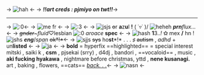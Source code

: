 -> ![hah](https://watermelon.crd.co/assets/images/gallery15/0d9e1cea.gif?v=90e42ef7) <-
-> ***!!art creds : pjmiyo on twt!!***->
***
-> ![:0](https://watermelon.crd.co/assets/images/gallery15/bf760e48.gif?v=90e42ef7)<-
-> ![me fr](https://media.discordapp.net/attachments/958056542626803784/1051543211161694239/AB062AC0-97E1-49B5-AEF9-9A656CCEF2D4.jpg) <-
-> ![:3](https://watermelon.crd.co/assets/images/gallery15/bf760e48.gif?v=90e42ef7) <-
-> ![jsjs](https://watermelon.crd.co/assets/images/gallery10/588f41e8_original.gif?v=90e42ef7)  ~~o~~r **a**z**u**l **!** ( ˙▿˙ )/ ![heheh](https://watermelon.crd.co/assets/images/gallery02/deb89e83.gif?v=90e42ef7) ***prn**flux...*<-
-> *~~gnder~~~fluid*♡lesbian ![:0](https://watermelon.crd.co/assets/images/gallery11/1aed8a30_original.gif?v=90e42ef7) *aroace* **spec** <-
-> ![hash](https://watermelon.crd.co/assets/images/gallery02/9f1f53d3.gif?v=90e42ef7) **1**3..*!* **✩**  mex **/** hn ! ![jshs](https://watermelon.crd.co/assets/images/gallery10/7aab3652_original.gif?v=90e42ef7) ***eng***/*span* ~~ok*!*~~<-
-> ![sjjs](https://watermelon.crd.co/assets/images/gallery01/8ca5ee58_original.gif?v=90e42ef7) ~~sys~~ ho**st***!* . . . **♯** ~~autism~~ , *adhd* + un**listed** <-
-> ![ja](https://64.media.tumblr.com/tumblr_lmzoe63IML1qg9aa7.gif) <-
-> **bold** = hyperfix 
==highlighted== = special interest 
mitski , saiki k , **csm** , pjsekai (srry) , d4dj , bandori , ==vocaloid== , music , **aki fucking hyakawa** , nightmare before christmas, yttd , **nene kusanagi.** art , baking , flowers, ==cats==
[*back. . .*](https://rentry.co/purrfect)<-
-> ![nasn](https://64.media.tumblr.com/tumblr_lmzoe11HN11qg9aa7.gif) <-
